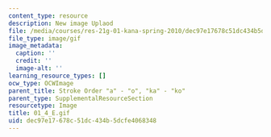 ```yaml
---
content_type: resource
description: New image Uplaod
file: /media/courses/res-21g-01-kana-spring-2010/dec97e17678c51dc434b5dcfe4068348_01_4_E.gif
file_type: image/gif
image_metadata:
  caption: ''
  credit: ''
  image-alt: ''
learning_resource_types: []
ocw_type: OCWImage
parent_title: Stroke Order "a" - "o", "ka" - "ko"
parent_type: SupplementalResourceSection
resourcetype: Image
title: 01_4_E.gif
uid: dec97e17-678c-51dc-434b-5dcfe4068348
---
```

